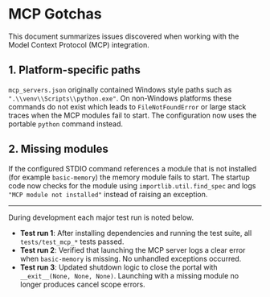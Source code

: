 # MCP Gotchas

This document summarizes issues discovered when working with the Model Context Protocol (MCP) integration.

## 1. Platform-specific paths

`mcp_servers.json` originally contained Windows style paths such as `".\\venv\\Scripts\\python.exe"`. On non-Windows platforms these commands do not exist which leads to `FileNotFoundError` or large stack traces when the MCP modules fail to start. The configuration now uses the portable `python` command instead.

## 2. Missing modules

If the configured STDIO command references a module that is not installed (for example `basic-memory`) the memory module fails to start. The startup code now checks for the module using `importlib.util.find_spec` and logs `"MCP module not installed"` instead of raising an exception.

***

During development each major test run is noted below.

- **Test run 1**: After installing dependencies and running the test suite, all `tests/test_mcp_*` tests passed.
- **Test run 2**: Verified that launching the MCP server logs a clear error when `basic-memory` is missing. No unhandled exceptions occurred.
- **Test run 3**: Updated shutdown logic to close the portal with `__exit__(None, None, None)`. Launching with a missing module no longer produces cancel scope errors.
